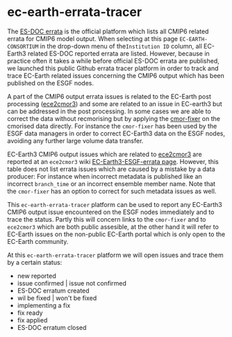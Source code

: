 # ec-earth-errata-tracer

The [ES-DOC errata](https://errata.es-doc.org/static/index.html) is the official platform which lists all CMIP6 related errata for CMIP6 model output. When selecting at this page `EC-EARTH-CONSORTIUM` in the drop-down menu of the`Institution ID` column, all EC-Earth3 related ES-DOC reported errata are listed. However, because in practice often it takes a while before official ES-DOC errata are published, we launched this public Github errata tracer platform in order to track and trace EC-Earth related issues concerning the CMIP6 output which has been published on the ESGF nodes.

A part of the CMIP6 output errata issues is related to the EC-Earth post processing ([ece2cmor3](https://github.com/EC-Earth/ece2cmor3/)) and some are related to an issue in EC-earth3 but can be addressed in the post processing. In some cases we are able to correct the data without recmorising but by applying the [cmor-fixer](https://github.com/EC-Earth/cmor-fixer/) on the cmorised data directly. For instance the `cmor-fixer` has been used by the ESGF data managers in order to correct EC-Earth3 data on the ESGF nodes, avoiding any further large volume data transfer.

EC-Earth3 CMIP6 output issues which are related to [ece2cmor3](https://github.com/EC-Earth/ece2cmor3/) are reported at an `ece2cmor3` wiki [EC-Earth3-ESGF-errata page](https://github.com/EC-Earth/ece2cmor3/wiki/EC-Earth3-ESGF-errata). However, this table does not list errata issues which are caused by a mistake by a data producer: For instance when incorrect metadata is published like an incorrect `branch_time` or an incorrect ensemble member name. Note that the `cmor-fixer` has an option to correct for such metadata issues as well.

This `ec-earth-errata-tracer` platform can be used to report any EC-Earth3 CMIP6 output issue encountered on the ESGF nodes immediately and to trace the status. Partly this will concern links to the `cmor-fixer` and to `ece2cmor3` which are both public assesible, at the other hand it will refer to EC-Earth issues on the non-public EC-Earth portal which is only open to the EC-Earth community.

At this `ec-earth-errata-tracer` platform we will open issues and trace them by a certain status:
* new reported
* issue confirmed | issue not confirmed
* ES-DOC erratum created
* wil be fixed | won't be fixed
* implementing a fix
* fix ready
* fix applied
* ES-DOC erratum closed

